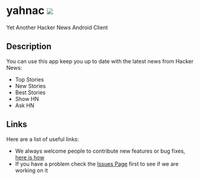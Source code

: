 # yahnac [![](https://raw.githubusercontent.com/novoda/novoda/master/assets/btn_apache_lisence.png)](LICENSE.txt)

Yet Another Hacker News Android Client

## Description

You can use this app keep you up to date with the latest news from Hacker News:

  - Top Stories
  - New Stories
  - Best Stories
  - Show HN
  - Ask HN

## Links

Here are a list of useful links:

 * We always welcome people to contribute new features or bug fixes, [here is how](https://github.com/novoda/novoda/blob/master/CONTRIBUTING.md) 
 * If you have a problem check the [Issues Page](https://github.com/malmstein/yahnac/issues) first to see if we are working on it
